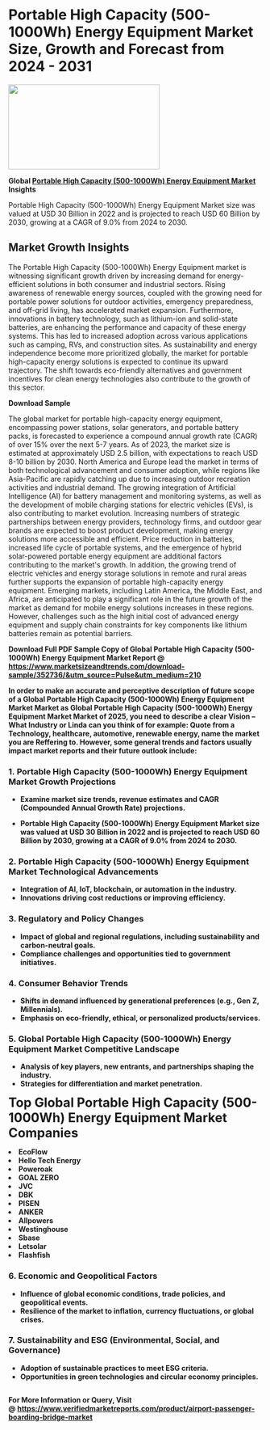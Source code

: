 <H1>Portable High Capacity (500-1000Wh) Energy Equipment Market Size, Growth and Forecast from 2024 - 2031</H1><img class="aligncenter size-medium wp-image-584254" src="https://thirdeyenews.in/wp-content/uploads/2024/09/Global-Market-Research-300x168.jpeg" alt="" width="300" height="168" /><p><strong>Global&nbsp;<a href="https://www.marketsizeandtrends.com/download-sample/352736/&amp;utm_source=Pulse&amp;utm_medium=210">Portable High Capacity (500-1000Wh) Energy Equipment Market</a> Insights</strong></p><p>Portable High Capacity (500-1000Wh) Energy Equipment Market size was valued at USD 30 Billion in 2022 and is projected to reach USD 60 Billion by 2030, growing at a CAGR of 9.0% from 2024 to 2030.</p><p><h2>Market Growth Insights</h2> <p>The Portable High Capacity (500-1000Wh) Energy Equipment market is witnessing significant growth driven by increasing demand for energy-efficient solutions in both consumer and industrial sectors. Rising awareness of renewable energy sources, coupled with the growing need for portable power solutions for outdoor activities, emergency preparedness, and off-grid living, has accelerated market expansion. Furthermore, innovations in battery technology, such as lithium-ion and solid-state batteries, are enhancing the performance and capacity of these energy systems. This has led to increased adoption across various applications such as camping, RVs, and construction sites. As sustainability and energy independence become more prioritized globally, the market for portable high-capacity energy solutions is expected to continue its upward trajectory. The shift towards eco-friendly alternatives and government incentives for clean energy technologies also contribute to the growth of this sector.</p> <p><strong>Download Sample</strong></p> <p>The global market for portable high-capacity energy equipment, encompassing power stations, solar generators, and portable battery packs, is forecasted to experience a compound annual growth rate (CAGR) of over 15% over the next 5-7 years. As of 2023, the market size is estimated at approximately USD 2.5 billion, with expectations to reach USD 8-10 billion by 2030. North America and Europe lead the market in terms of both technological advancement and consumer adoption, while regions like Asia-Pacific are rapidly catching up due to increasing outdoor recreation activities and industrial demand. The growing integration of Artificial Intelligence (AI) for battery management and monitoring systems, as well as the development of mobile charging stations for electric vehicles (EVs), is also contributing to market evolution. Increasing numbers of strategic partnerships between energy providers, technology firms, and outdoor gear brands are expected to boost product development, making energy solutions more accessible and efficient. Price reduction in batteries, increased life cycle of portable systems, and the emergence of hybrid solar-powered portable energy equipment are additional factors contributing to the market's growth. In addition, the growing trend of electric vehicles and energy storage solutions in remote and rural areas further supports the expansion of portable high-capacity energy equipment. Emerging markets, including Latin America, the Middle East, and Africa, are anticipated to play a significant role in the future growth of the market as demand for mobile energy solutions increases in these regions. However, challenges such as the high initial cost of advanced energy equipment and supply chain constraints for key components like lithium batteries remain as potential barriers. <p><strong></p><p><span class=""><strong>Download Full PDF Sample Copy of Global Portable High Capacity (500-1000Wh) Energy Equipment Market Report</strong> @ <a href="https://www.marketsizeandtrends.com/download-sample/352736/&amp;utm_source=Pulse&amp;utm_medium=210" target="_blank">https://www.marketsizeandtrends.com/download-sample/352736/&amp;utm_source=Pulse&amp;utm_medium=210</a></span></p><p>In order to make an accurate and perceptive description of future scope of a Global&nbsp;Portable High Capacity (500-1000Wh) Energy Equipment Market Market as Global&nbsp;Portable High Capacity (500-1000Wh) Energy Equipment Market Market of 2025, you need to describe a clear Vision &ndash; What Industry or Linda can you think of for example: Quote from a Technology, healthcare, automotive, renewable energy, name the market you are Reffering to. However, some general trends and factors usually impact market reports and their future outlook include:</p><h3>1.&nbsp;<strong>Portable High Capacity (500-1000Wh) Energy Equipment Market Growth Projections</strong></h3><ul><li>Examine market size trends, revenue estimates and CAGR (Compounded Annual Growth Rate) projections.</li><li><p>Portable High Capacity (500-1000Wh) Energy Equipment Market size was valued at USD 30 Billion in 2022 and is projected to reach USD 60 Billion by 2030, growing at a CAGR of 9.0% from 2024 to 2030.</p></li></ul><h3>2.&nbsp;<strong>Portable High Capacity (500-1000Wh) Energy Equipment Market Technological Advancements</strong></h3><ul><li>Integration of AI, IoT, blockchain, or automation in the industry.</li><li>Innovations driving cost reductions or improving efficiency.</li></ul><h3>3.&nbsp;<strong>Regulatory and Policy Changes</strong></h3><ul><li>Impact of global and regional regulations, including sustainability and carbon-neutral goals.</li><li>Compliance challenges and opportunities tied to government initiatives.</li></ul><h3>4.&nbsp;<strong>Consumer Behavior Trends</strong></h3><ul><li>Shifts in demand influenced by generational preferences (e.g., Gen Z, Millennials).</li><li>Emphasis on eco-friendly, ethical, or personalized products/services.</li></ul><h3>5.&nbsp;<strong>Global Portable High Capacity (500-1000Wh) Energy Equipment Market Competitive Landscape</strong></h3><ul><li>Analysis of key players, new entrants, and partnerships shaping the industry.</li><li>Strategies for differentiation and market penetration.</li></ul><p data-pm-slice="1 1 []"><span style="color: inherit; font-family: inherit; font-size: 25px;">Top Global Portable High Capacity (500-1000Wh) Energy Equipment Market Companies</span></p><div class="" data-test-id=""><p><li>EcoFlow</li><li> Hello Tech Energy</li><li> Poweroak</li><li> GOAL ZERO</li><li> JVC</li><li> DBK</li><li> PISEN</li><li> ANKER</li><li> Allpowers</li><li> Westinghouse</li><li> Sbase</li><li> Letsolar</li><li> Flashfish</li></p></div><h3>6.&nbsp;<strong>Economic and Geopolitical Factors</strong></h3><ul><li>Influence of global economic conditions, trade policies, and geopolitical events.</li><li>Resilience of the market to inflation, currency fluctuations, or global crises.</li></ul><h3>7.&nbsp;<strong>Sustainability and ESG (Environmental, Social, and Governance)</strong></h3><ul><li>Adoption of sustainable practices to meet ESG criteria.</li><li>Opportunities in green technologies and circular economy principles.</li></ul><h2><strong style="font-size: 14px;">For More Information or Query, Visit @&nbsp;</strong><a style="background-color: #ffffff; font-size: 14px;" href="https://www.marketsizeandtrends.com/report/portable-high-capacity-500-1000wh-energy-equipment-market/" target="_blank">https://www.verifiedmarketreports.com/product/airport-passenger-boarding-bridge-market</a></h2>
